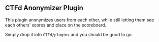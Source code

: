 CTFd Anonymizer Plugin
----------------------

This plugin anonymizes users from each other, while still letting them see 
each others' scores and place on the scoreboard.

Simply drop it into `CTFd/plugins` and you should be good to go.
